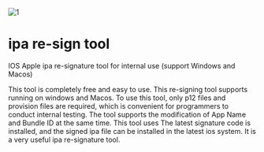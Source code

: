 ![1](https://user-images.githubusercontent.com/117192490/199535631-cbf69a20-c1ba-4ec4-94b7-25a365f9cc93.jpg)
# ipa re-sign tool
IOS Apple ipa re-signature tool for internal use (support Windows and Macos)

This tool is completely free and easy to use. This re-signing tool supports running on windows and Macos. To use this tool, only p12 files and provision files are required, which is convenient for programmers to conduct internal testing. The tool supports the modification of App Name and Bundle ID at the same time. This tool uses The latest signature code is installed, and the signed ipa file can be installed in the latest ios system. It is a very useful ipa re-signature tool.
